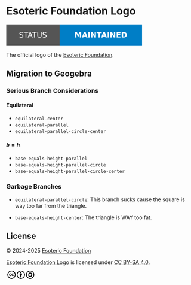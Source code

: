 # Esoteric Foundation Logo

[![Project status: maintained][status]][root]

The official logo of the [Esoteric Foundation][author].

## Migration to Geogebra

### Serious Branch Considerations

#### Equilateral

- `equilateral-center`
- `equilateral-parallel`
- `equilateral-parallel-circle-center`

#### $b = h$

- `base-equals-height-parallel`
- `base-equals-height-parallel-circle`
- `base-equals-height-parallel-circle-center`

### Garbage Branches

- `equilateral-parallel-circle`:
  This branch sucks cause the square is way too far from the triangle.

- `base-equals-height-center`:
  The triangle is WAY too fat.

## License

<p xmlns:cc="http://creativecommons.org/ns#" xmlns:dct="http://purl.org/dc/terms/">
  &copy; 2024-2025 <a rel="cc:attributionURL dct:creator" property="cc:attributionName" href="https://esoteric.foundation">Esoteric Foundation</a>

  <a property="dct:title" rel="cc:attributionURL" href="./">Esoteric Foundation Logo</a> is licensed under <a href="./LICENSE" target="_blank" rel="license noopener noreferrer" style="display: inline-block">CC BY-SA 4.0</a>.

  <a href="https://creativecommons.org/"><img style="height: 22px !important; margin-left: 3px; vertical-align: middle" src="./assets/images/icons/cc/cc.svg" alt="Creative Commons logo" /><a href="https://creativecommons.org/licenses/by-sa/4.0/deed.en"><img style="height: 22px !important; margin-left: 3px; vertical-align: middle" src="./assets/images/icons/cc/by.svg" alt="Creative Commons Attribution icon" /></a><a href="https://creativecommons.org/licenses/by-sa/4.0/deed.en"><img style="height: 22px !important; margin-left: 3px; vertical-align: middle" src="./assets/images/icons/cc/sa.svg" alt="Creative Commons ShareAlike icon" /></a>
</p>

<!-- Link aliases -->

[root]: /

[author]: https://esoteric.foundation

<!-- Badges -->

[status]: ./assets/images/badges/status.svg
